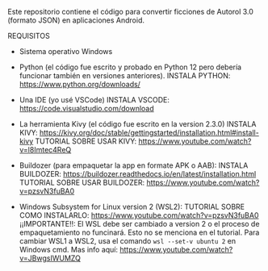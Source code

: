 Este repositorio contiene el código para convertir ficciones de Autorol 3.0 (formato JSON) en aplicaciones Android.

REQUISITOS

- Sistema operativo Windows
  
- Python (el código fue escrito y probado en Python 12 pero debería funcionar también en versiones anteriores).
  INSTALA PYTHON: https://www.python.org/downloads/
  
- Una IDE (yo usé VSCode)
  INSTALA VSCODE: https://code.visualstudio.com/download
  
- La herramienta Kivy (el código fue escrito en la version 2.3.0)
  INSTALA KIVY: https://kivy.org/doc/stable/gettingstarted/installation.html#install-kivy
  TUTORIAL SOBRE USAR KIVY: https://www.youtube.com/watch?v=l8Imtec4ReQ
  
- Buildozer (para empaquetar la app en formate APK o AAB):
  INSTALA BUILDOZER: https://buildozer.readthedocs.io/en/latest/installation.html
  TUTORIAL SOBRE USAR BUILDOZER: https://www.youtube.com/watch?v=pzsvN3fuBA0

- Windows Subsystem for Linux version 2 (WSL2):
  TUTORIAL SOBRE COMO INSTALARLO: https://www.youtube.com/watch?v=pzsvN3fuBA0
  ¡¡IMPORTANTE!!: El WSL debe ser cambiado a version 2 o el proceso de empaquetamiento no funcinará. Esto no se menciona en el tutorial. Para cambiar WSL1 a WSL2, usa el comando `wsl --set-v ubuntu 2` en Windows cmd. Mas info aquí: https://www.youtube.com/watch?v=JBwgsIWUMZQ


